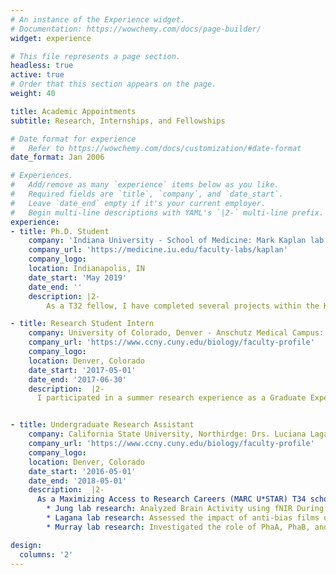 ```yaml
---
# An instance of the Experience widget.
# Documentation: https://wowchemy.com/docs/page-builder/
widget: experience

# This file represents a page section.
headless: true
active: true
# Order that this section appears on the page.
weight: 40

title: Academic Appointments
subtitle: Research, Internships, and Fellowships

# Date format for experience
#   Refer to https://wowchemy.com/docs/customization/#date-format
date_format: Jan 2006

# Experiences.
#   Add/remove as many `experience` items below as you like.
#   Required fields are `title`, `company`, and `date_start`.
#   Leave `date_end` empty if it's your current employer.
#   Begin multi-line descriptions with YAML's `|2-` multi-line prefix.
experience:
- title: Ph.D. Student
    company: 'Indiana University - School of Medicine: Mark Kaplan lab'
    company_url: 'https://medicine.iu.edu/faculty-labs/kaplan'
    company_logo:
    location: Indianapolis, IN
    date_start: 'May 2019'
    date_end: ''
    description: |2-
        As a T32 fellow, I have completed several projects within the Kaplan which include but are not limited to studying the role of IL-9 in allergic asthma, lung cancer, and urinary tract infections. I've also contributed to several projects and received recognition in the form of publications. In addition to my research, I serve as a board member in IUSM's Society for the Advancement of Chicanos/Latinx and Native Americans in Science chapter, in addition to a Toastmasters International club.

- title: Research Student Intern
    company: University of Colorado, Denver - Anschutz Medical Campus: Stefan Pukatzki lab
    company_url: 'https://www.ccny.cuny.edu/biology/faculty-profile'
    company_logo:
    location: Denver, Colorado
    date_start: '2017-05-01'
    date_end: '2017-06-30'
    description:  |2-
      I participated in a summer research experience as a Graduate Experience for Multicultural Students (GEMS) intern. As an intern for 10-weeks, I participated in academic seminars, professional development workshops, and conducted research in a Dr. Stefan Pukatzki's lab. My summer project focused on investigating the role of toxin-coregulated pilus on Vibrio cholerae and its effects on type VI secretion system by using killing assays with Escherichia coli.


- title: Undergraduate Research Assistant
    company: California State University, Northirdge: Drs. Luciana Lagana, Taeyou Jung, and Sean Murray
    company_url: 'https://www.ccny.cuny.edu/biology/faculty-profile'
    company_logo:
    location: Denver, Colorado
    date_start: '2016-05-01'
    date_end: '2018-05-01'
    description:  |2-
      As a Maximizing Access to Research Careers (MARC U*STAR) T34 scholar, I participated in undergraduate research in several labs:
        * Jung lab research: Analyzed Brain Activity using fNIR During Dual Task Walking in Individuals with Parkinson’s Disease
        * Lagana lab research: Assessed the impact of anti-bias films on reducing stereotypes and increasing empathy towards discriminated minorities
        * Murray lab research: Investigated the role of PhaA, PhaB, and PhaC in promoting (p)ppGpp accumulation in Caulobacter crescentus

design:
  columns: '2'
---
```

